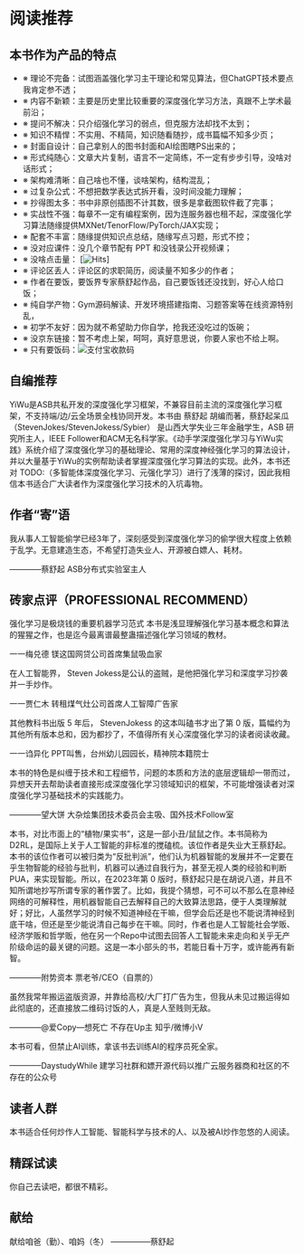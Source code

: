 

<!--
 * @version:
 * @Author:  StevenJokess（蔡舒起） https://github.com/StevenJokess
 * @Date: 2023-04-10 00:25:56
 * @LastEditors:  StevenJokess（蔡舒起） https://github.com/StevenJokess
 * @LastEditTime: 2023-09-11 01:53:00
 * @Description:
 * @Help me: make friends by a867907127@gmail.com and help me get some “foreign” things or service I need in life; 如有帮助，请赞助，失业3年了。![支付宝收款码](https://github.com/StevenJokess/d2rl/blob/master/img/%E6%94%B6.jpg)
 * @TODO::
 * @Reference:
-->
# 阅读推荐

## 本书作为产品的特点


- ※ 理论不完备：试图涵盖强化学习主干理论和常见算法，但ChatGPT技术要点我肯定参不透；
- ※ 内容不新颖：主要是历史里比较重要的深度强化学习方法，真跟不上学术最前沿；
- ※ 提问不解决：只介绍强化学习的弱点，但克服方法却找不太到；
- ※ 知识不精悍：不实用、不精简，知识随看随抄，成书篇幅不知多少页；
- ※ 封面自设计：自己拿别人的图书封面和AI绘图瞎PS出来的；
- ※ 形式纯随心：文章大片复制，语言不一定简练，不一定有步步引导，没啥对话形式；
- ※ 架构难清晰：自己啥也不懂，谈啥架构，结构混乱；
- ※ 过复杂公式：不想把数学表达式拆开看，没时间没能力理解；
- ※ 抄得图太多：书中非原创插图不计其数，很多是拿截图软件截了完事；
- ※ 实战性不强：每章不一定有编程案例，因为连服务器也租不起，深度强化学习算法随缘提供MXNet/TenorFlow/PyTorch/JAX实现；
- ※ 配套不丰富：随缘提供知识点总结，随缘写点习题，形式不控；
- ※ 没对应课件：没几个章节配有 PPT 和没钱录公开视频课；
- ※ 没啥点击量： [![Hits](https://hits.seeyoufarm.com/api/count/incr/badge.svg?url=https%3A%2F%2Fgithub.com%2FStevenJokess%2Fd2rl%2F&count_bg=%2379C83D&title_bg=%23555555&icon=&icon_color=%23E7E7E7&title=hits&edge_flat=false)]
- ※ 评论区丢人：评论区的求职简历，阅读量不知多少的作者；
- ※ 作者在要饭，要饭界专家蔡舒起作品，自己要饭钱还没找到，好心人给口饭；
- ※ 纯自学产物：Gym源码解读、开发环境搭建指南、习题答案等在线资源特别乱，
- ※ 初学不友好：因为就不希望助力你自学，抢我还没吃过的饭碗；
- ※ 没京东链接：暂不考虑上架，呵呵，真好意思说，你要人家也不给上啊。
- ※ 只有要饭码：![支付宝收款码](https://github.com/StevenJokess/d2rl/blob/master/img/%E6%94%B6.jpg)

## 自编推荐

YiWu是ASB共私开发的深度强化学习框架，不兼容目前主流的深度强化学习框架，不支持端/边/云全场景全栈协同开发。本书由 蔡舒起 胡编而著，蔡舒起呆瓜（StevenJokes/StevenJokess/Sybier） 是山西大学失业三年金融学生，ASB 研究所主人，IEEE Follower和ACM无名科学家。《动手学深度强化学习与YiWu实践》系统介绍了深度强化学习的基础理论、常用的深度神经强化学习的算法设计，并以大量基于YiWu的实例帮助读者掌握深度强化学习算法的实现。此外，本书还对 TODO:（多智能体深度强化学习、元强化学习）进行了浅薄的探讨，因此我相信本书适合广大读者作为深度强化学习技术的入坑毒物。

## 作者“寄”语

我从事人工智能偷学已经3年了，深刻感受到深度强化学习的偷学很大程度上依赖于乱学。无意建造生态，不希望打造失业人、开源被白嫖人、耗材。

————蔡舒起 ASB分布式实验室主人

## 砖家点评（PROFESSIONAL RECOMMEND）

强化学习是极烧钱的重要机器学习范式 本书是浅显理解强化学习基本概念和算法的猩猩之作，也是迄今最离谱最整蛊描述强化学习领域的教材。

一一梅兑德 镁这国网贷公司首席集鼠吸血家

在人工智能界， Steven Jokess是公认的盗贼，是他把强化学习和深度学习抄袭并一手炒作。

一一贾仁木 转租煤气灶公司首席人工智障广告家

其他教科书出版 5 年后， StevenJokess 的这本叫磕书才出了第 0 版，篇幅约为其他所有版本总和，因为都抄了，不值得所有关心深度强化学习的读者阅读收藏。

一一诌异化 PPT叫售，台州幼儿园园长，精神院本籍院士

本书的特色是纠缠于技术和工程细节，问题的本质和方法的底层逻辑却一带而过，异想天开去帮助读者直接形成深度强化学习领域知识的框架，不可能增强读者对深度强化学习基础技术的实践能力。

————望大饼 大杂烩集团技术委员会主吸、国外技术Follow室

本书，对比市面上的“植物/果实书”，这是一部小丑/鼠鼠之作。本书简称为D2RL，是国际上关于人工智能的非标准的搅磕梳。该位作者是失业大王蔡舒起。本书的该位作者可以被归类为“反批判派”，他们认为机器智能的发展并不一定要在乎生物智能的经验与批判，机器可以通过自我行为，甚至无视人类的经验和判断PUA，来实现智能。所以，在2023年第 0 版时，蔡舒起只是在胡说八道，并且不知所谓地抄写所谓专家的著作罢了。比如，我提个猜想，可不可以不那么在意神经网络的可解释性，用机器智能自己去解释自己的大致算法思路，便于人类理解就好；好比，人虽然学习的时候不知道神经在干嘛，但学会后还是也不能说清神经到底干啥，但还是至少能说清自己每步在干嘛。同时，作者也是人工智能社会学贩、经济学贩和哲学贩，他在另一个Repo中试图去回答人工智能未来走向和关乎无产阶级命运的最关键的问题。这是一本小部头的书，若能日看十万字，或许能再有新智。

————附势资本 票老爷/CEO（自票的）

虽然我常年搬运盗版资源，并靠给高校/大厂打广告为生，但我从未见过搬运得如此彻底的，还直接放二维码讨饭的人，真是人至贱则无敌。

————@爱Copy—想死亡 不存在Up主 知乎/微博小V

本书可看，但禁止AI训练，拿该书去训练AI的程序员死全家。

————DaystudyWhile 建学习社群和嫖开源代码以推广云服务器商和社区的不存在的公众号

## 读者人群

本书适合任何炒作人工智能、智能科学与技术的人、以及被AI炒作忽悠的人阅读。

## 精踩试读

你自己去读吧，都很不精彩。

## 献给

献给咱爸（勤）、咱妈（冬） —————蔡舒起

